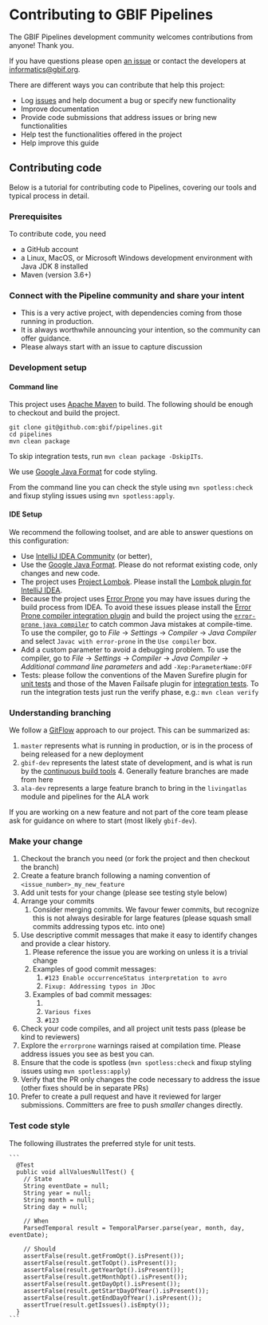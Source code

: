 # Contributing to GBIF Pipelines

The GBIF Pipelines development community welcomes contributions from anyone! Thank you.

If you have questions please open [an issue](https://github.com/gbif/pipelines/issues/new) or contact the developers at informatics@gbif.org.

There are different ways you can contribute that help this project:
- Log [issues](https://github.com/gbif/pipelines/issues) and help document a bug or specify new functionality
- Improve documentation
- Provide code submissions that address issues or bring new functionalities
- Help test the functionalities offered in the project
- Help improve this guide

## Contributing code

Below is a tutorial for contributing code to Pipelines, covering our tools and typical process in detail.

### Prerequisites

To contribute code, you need

- a GitHub account
- a Linux, MacOS, or Microsoft Windows development environment with Java JDK 8 installed
- Maven (version 3.6+)

### Connect with the Pipeline community and share your intent

- This is a very active project, with dependencies coming from those running in production.
- It is always worthwhile announcing your intention, so the community can offer guidance.
- Please always start with an issue to capture discussion

### Development setup

#### Command line

This project uses [Apache Maven](https://maven.apache.org/run.html) to build. The following should be enough to checkout and build the project.

```
git clone git@github.com:gbif/pipelines.git
cd pipelines
mvn clean package
```
To skip integration tests, run `mvn clean package -DskipITs`.

We use [Google Java Format](https://plugins.jetbrains.com/plugin/8527-google-java-format) for code styling.

From the command line you can check the style using `mvn spotless:check` and fixup styling issues using `mvn spotless:apply`.

#### IDE Setup

We recommend the following toolset, and are able to answer questions on this configuration:

- Use [IntelliJ IDEA Community](https://www.jetbrains.com/idea/download/) (or better),
- Use the [Google Java Format](https://plugins.jetbrains.com/plugin/8527-google-java-format). Please do not reformat existing code, only changes and new code.
- The project uses [Project Lombok](https://projectlombok.org/). Please install the [Lombok plugin for IntelliJ IDEA](https://plugins.jetbrains.com/plugin/6317-lombok-plugin).
- Because the project uses [Error Prone](https://code.google.com/p/error-prone) you may have issues during the build process from IDEA.  To avoid these issues please install the [Error Prone compiler integration plugin](https://plugins.jetbrains.com/plugin/7349-error-prone-compiler-integration) and build the project using the [`error-prone java compiler`](https://code.google.com/p/error-prone) to catch common Java mistakes at compile-time. To use the compiler, go to _File_ → _Settings_ → _Compiler_ → _Java Compiler_ and select `Javac with error-prone` in the `Use compiler` box.
- Add a custom parameter to avoid a debugging problem.  To use the compiler, go to _File_ → _Settings_ → _Compiler_ → _Java Compiler_ → _Additional command line parameters_ and add `-Xep:ParameterName:OFF`
- Tests: please follow the conventions of the Maven Surefire plugin for [unit tests](https://maven.apache.org/surefire/maven-surefire-plugin/examples/inclusion-exclusion.html) and those of the Maven Failsafe plugin for [integration tests](https://maven.apache.org/surefire/maven-failsafe-plugin/examples/inclusion-exclusion.html). To run the integration tests just run the verify phase, e.g.: `mvn clean verify`

### Understanding branching

We follow a [GitFlow](https://www.atlassian.com/git/tutorials/comparing-workflows/gitflow-workflow) approach to our project.
This can be summarized as:
1. `master` represents what is running in production, or is in the process of being released for a new deployment
2. `gbif-dev` represents the latest state of development, and is what is run by the [continuous build tools](https://builds.gbif.org/)
   4. Generally feature branches are made from here
3. `ala-dev` represents a large feature branch to bring in the `livingatlas` module and pipelines for the ALA work

If you are working on a new feature and not part of the core team please ask for guidance on where to start (most likely `gbif-dev`).

### Make your change

1. Checkout the branch you need (or fork the project and then checkout the branch)
2. Create a feature branch following a naming convention of `<issue_number>_my_new_feature`
3. Add unit tests for your change (please see testing style below)
3. Arrange your commits
    1. Consider merging commits. We favour fewer commits, but recognize this is not always desirable for large features (please squash small commits addressing typos etc. into one)
4. Use descriptive commit messages that make it easy to identify changes and provide a clear history.
    1. Please reference the issue you are working on unless it is a trivial change
    2. Examples of good commit messages:
          1. `#123 Enable occurrenceStatus interpretation to avro`
          1. `Fixup: Addressing typos in JDoc`
    2. Examples of bad commit messages:
          1. ` `
          1. `Various fixes`
          1. `#123`
5. Check your code compiles, and all project unit tests pass (please be kind to reviewers)
6. Explore the `errorprone` warnings raised at compilation time. Please address issues you see as best you can.
7. Ensure that the code is spotless (`mvn spotless:check` and fixup styling issues using `mvn spotless:apply`)
8. Verify that the PR only changes the code necessary to address the issue (other fixes should be in separate PRs)
6. Prefer to create a pull request and have it reviewed for larger submissions. Committers are free to push *smaller* changes directly.

### Test code style

The following illustrates the preferred style for unit tests.

    ```
      @Test
      public void allValuesNullTest() {
        // State
        String eventDate = null;
        String year = null;
        String month = null;
        String day = null;
    
        // When
        ParsedTemporal result = TemporalParser.parse(year, month, day, eventDate);
    
        // Should
        assertFalse(result.getFromOpt().isPresent());
        assertFalse(result.getToOpt().isPresent());
        assertFalse(result.getYearOpt().isPresent());
        assertFalse(result.getMonthOpt().isPresent());
        assertFalse(result.getDayOpt().isPresent());
        assertFalse(result.getStartDayOfYear().isPresent());
        assertFalse(result.getEndDayOfYear().isPresent());
        assertTrue(result.getIssues().isEmpty());
      }
    ```
